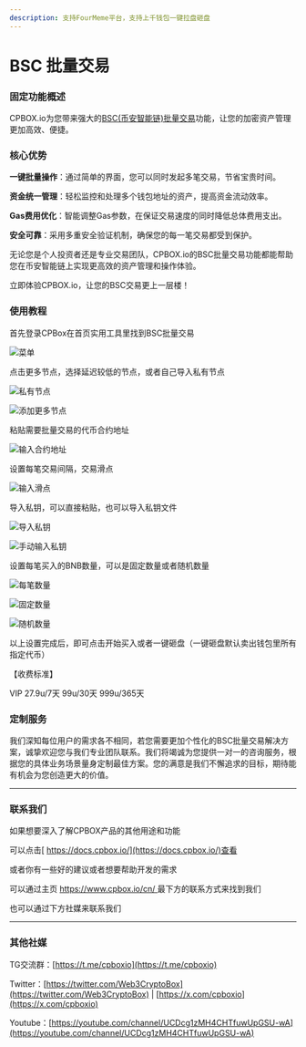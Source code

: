 ```yaml
---
description: 支持FourMeme平台，支持上千钱包一键拉盘砸盘
---
```


# BSC 批量交易

### 固定功能概述

CPBOX.io为您带来强大的[BSC(币安智能链)批量交易](https://www.cpbox.io/cn/bsc/batch/trade)功能，让您的加密资产管理更加高效、便捷。

### 核心优势

**一键批量操作**：通过简单的界面，您可以同时发起多笔交易，节省宝贵时间。

**资金统一管理**：轻松监控和处理多个钱包地址的资产，提高资金流动效率。

**Gas费用优化**：智能调整Gas参数，在保证交易速度的同时降低总体费用支出。

**安全可靠**：采用多重安全验证机制，确保您的每一笔交易都受到保护。

无论您是个人投资者还是专业交易团队，CPBOX.io的BSC批量交易功能都能帮助您在币安智能链上实现更高效的资产管理和操作体验。

立即体验CPBOX.io，让您的BSC交易更上一层楼！

### 使用教程

首先登录CPBox在首页实用工具里找到BSC批量交易

![菜单](https://www.cpbox.io/cpfiles/2025-03-17/d8i7u8x7a6igmnxwey.png)

点击更多节点，选择延迟较低的节点，或者自己导入私有节点

![私有节点](https://www.cpbox.io/cpfiles/2025-03-17/d8i7xwrkk2j0rpv0ic.png)

![添加更多节点](https://www.cpbox.io/cpfiles/2025-03-17/d8i7ypnrckhxxjrcbf.png)

粘贴需要批量交易的代币合约地址

![输入合约地址](https://www.cpbox.io/cpfiles/2025-03-17/d8i7zyyqf6h5z7aowz.png)

设置每笔交易间隔，交易滑点

![输入滑点](https://www.cpbox.io/cpfiles/2025-03-17/d8i81s8ccgoloobthr.png)

导入私钥，可以直接粘贴，也可以导入私钥文件

![导入私钥](https://www.cpbox.io/cpfiles/2025-03-17/d8i82xti1rmlzmassj.png)

![手动输入私钥](https://www.cpbox.io/cpfiles/2025-03-17/d8i838b57vhvfoupjx.png)

设置每笔买入的BNB数量，可以是固定数量或者随机数量


![每笔数量](https://www.cpbox.io/cpfiles/2025-03-17/d8i84sr30q5aeasg1r.png)

![固定数量](https://www.cpbox.io/cpfiles/2025-03-17/d8i8524gj65z4anijp.png)

![随机数量](https://www.cpbox.io/cpfiles/2025-03-17/d8i85bwjuqcsqwzfz4.png)

以上设置完成后，即可点击开始买入或者一键砸盘（一键砸盘默认卖出钱包里所有指定代币）

【收费标准】

VIP   27.9u/7天  99u/30天  999u/365天

### 定制服务

我们深知每位用户的需求各不相同，若您需要更加个性化的BSC批量交易解决方案，诚挚欢迎您与我们专业团队联系。我们将竭诚为您提供一对一的咨询服务，根据您的具体业务场景量身定制最佳方案。您的满意是我们不懈追求的目标，期待能有机会为您创造更大的价值。

***

### 联系我们

如果想要深入了解CPBOX产品的其他用途和功能

可以点击[ https://docs.cpbox.io/](https://docs.cpbox.io/)查看

或者你有一些好的建议或者想要帮助开发的需求

可以通过主页 [https://www.cpbox.io/cn/ ](https://www.cpbox.io/cn/)最下方的联系方式来找到我们

也可以通过下方社媒来联系我们

***

### 其他社媒

TG交流群：[https://t.me/cpboxio](https://t.me/cpboxio)

Twitter：[https://twitter.com/Web3CryptoBox](https://twitter.com/Web3CryptoBox) | [https://x.com/cpboxio](https://x.com/cpboxio)

Youtube：[https://youtube.com/channel/UCDcg1zMH4CHTfuwUpGSU-wA](https://youtube.com/channel/UCDcg1zMH4CHTfuwUpGSU-wA)


